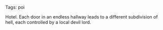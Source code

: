 Tags: poi

Hotel. Each door in an endless hallway leads to a different subdivision of hell, each controlled by a local devil lord.